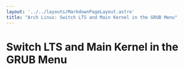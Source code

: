 ```yaml
---
layout: '../../layouts/MarkdownPageLayout.astro'
title: "Arch Linux: Switch LTS and Main Kernel in the GRUB Menu"
---
```


# Switch LTS and Main Kernel in the GRUB Menu
